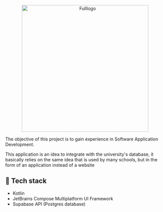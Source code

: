 <p align="center">
    <img src="https://github.com/user-attachments/assets/aa758940-d72e-4b66-ba8c-541c6e386990" alt="Fulllogo" width="400"/>
</p>

The objective of this project is to gain experience in Software Application Development.

This application is an idea to integrate with the university's database, 
it basically relies on the same idea that is used by many schools,
but in the form of an application instead of a website

## 👾 Tech stack
- Kotlin
- JetBrains Compose Multiplatform UI Framework
- Supabase API (Postgres database)
